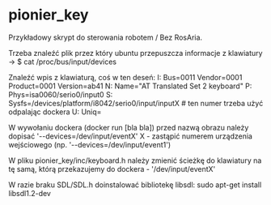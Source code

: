 # pionier_key
Przykładowy skrypt do sterowania robotem / Bez RosAria.

Trzeba znaleźć plik przez który ubuntu przepuszcza informacje z klawiatury ->
$ cat /proc/bus/input/devices

Znaleźć wpis z klawiaturą, coś w ten deseń:
I: Bus=0011 Vendor=0001 Product=0001 Version=ab41
N: Name="AT Translated Set 2 keyboard"
P: Phys=isa0060/serio0/input0
S: Sysfs=/devices/platform/i8042/serio0/input/inputX   # ten numer trzeba użyć odpalając dockera
U: Uniq=
 
W wywołaniu dockera (docker run [bla bla]) przed nazwą obrazu należy dopisać '--devices=/dev/input/eventX' X - zastąpić numerem urządzenia wejściowego (np. '--devices=/dev/input/event1')

W pliku pionier_key/inc/keyboard.h należy zmienić ścieżkę do klawiatury na tę samą, którą przekazujemy do dockera - '/dev/input/eventX'

W razie braku SDL/SDL.h doinstalować bibliotekę libsdl:
sudo apt-get install libsdl1.2-dev
